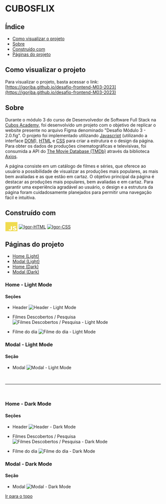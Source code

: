 
# CUBOSFLIX

## Índice

- [Como visualizar o projeto](#como-visualizar-o-projeto)<!-- omit from toc -->
- [Sobre](#sobre)
- [Construído com](#construído-com)
- [Páginas do projeto](#páginas-do-projeto)

## Como visualizar o projeto

Para visualizar o projeto, basta acessar o link: [https://igorjba.github.io/desafio-frontend-M03-2023](https://igorjba.github.io/desafio-frontend-M03-2023)

## Sobre
 
Durante o módulo 3 do curso de Desenvolvedor de Software Full Stack na [Cubos Academy](https://cubos.academy/cursos/desenvolvimento-de-software), foi desenvolvido um projeto com o objetivo de replicar o website presente no arquivo Figma denominado "Desafio Módulo 3 - 2.0.fig". O projeto foi implementado utilizando [Javascript](https://developer.mozilla.org/pt-BR/docs/Web/JavaScript) (utilizando a interface [DOM](https://developer.mozilla.org/pt-BR/docs/Web/API/Document_Object_Model)), [HTML](https://developer.mozilla.org/pt-BR/docs/Web/HTML) e [CSS](https://developer.mozilla.org/pt-BR/docs/Web/CSS) para criar a estrutura e o design da página. Para obter os dados de produções cinematográficas e televisivas, foi consumida a API do [The Movie Database (TMDb)](https://www.themoviedb.org/) através da biblioteca [Axios](https://axios-http.com/docs/intro).

A página consiste em um catálogo de filmes e séries, que oferece ao usuário a possibilidade de visualizar as produções mais populares, as mais bem avaliadas e as que estão em cartaz. O objetivo principal da página é destacar as produções mais populares, bem avaliadas e em cartaz. Para garantir uma experiência agradável ao usuário, o design e a estrutura da página foram cuidadosamente planejados para permitir uma navegação fácil e intuitiva.

## Construído com

<a href="https://developer.mozilla.org/pt-BR/docs/Web/JavaScript" target="_blank"><img align="center" title="JavaScript" alt="Igor-Js" height="30" width="40" src="https://raw.githubusercontent.com/devicons/devicon/master/icons/javascript/javascript-plain.svg"></a>
<a href="https://developer.mozilla.org/pt-BR/docs/Web/HTML" target="_blank"><img align="center" title="HTML" alt="Igor-HTML" height="30" width="40" src="https://cdn.jsdelivr.net/gh/devicons/devicon/icons/html5/html5-plain-wordmark.svg"></a>
<a href="https://developer.mozilla.org/pt-BR/docs/Web/CSS" target="_blank"><img align="center" title="CSS" alt="Igor-CSS" height="30" width="40" src="https://cdn.jsdelivr.net/gh/devicons/devicon/icons/css3/css3-plain-wordmark.svg"></a>
<br/>

## Páginas do projeto

<detail>

- [Home (Light)](#home---light-mode) <!-- omit from toc -->
- [Modal (Light)](#modal---light-mode) 
- [Home (Dark)](#home---dark-mode) 
- [Modal (Dark)](#modal---dark-mode) 
</detail>

### Home - Light Mode

#### Seções  

- Header ![](https://i.ibb.co/0JXQpSb/header-light.png "Header - Light Mode")

- Filmes Descobertos / Pesquisa ![](https://i.ibb.co/xStDvy5/filmes-descobertos-light.png "Filmes Descobertos / Pesquisa - Light Mode")

- Filme do dia ![](https://i.ibb.co/VD1fTZT/filme-do-dia-light.png "Filme do dia - Light Mode")

### Modal - Light Mode

#### Seção  

- Modal ![](https://i.ibb.co/3hgxwBP/modal-light.png "Modal - Light Mode")

<br>

---
<br>

### Home - Dark Mode


#### Seções  

- Header ![](https://i.ibb.co/VHSnZLm/header-dark.png "Header - Dark Mode")

- Filmes Descobertos / Pesquisa ![](https://i.ibb.co/FkQbRtx/filmes-descobertos-dark.png "Filmes Descobertos / Pesquisa - Dark Mode")

- Filme do dia ![](https://i.ibb.co/d0y5Jbk/filme-do-dia-dark.png "Filme do dia - Dark Mode")

### Modal - Dark Mode

#### Seção  

- Modal ![](https://i.ibb.co/zQstwZw/modal-dark.png "Modal - Dark Mode")



[Ir para o topo](#cubosflix)

[def]: #home
